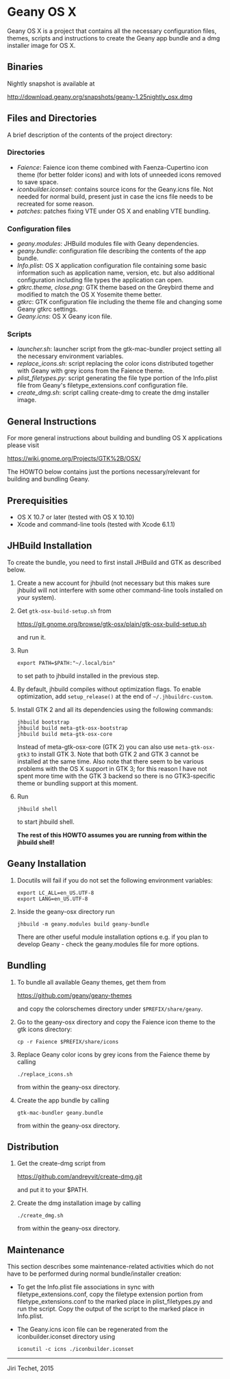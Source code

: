 Geany OS X
==========
Geany OS X is a project that contains all the necessary configuration
files, themes, scripts and instructions to create the Geany app bundle and 
a dmg installer image for OS X.

Binaries
--------
Nightly snapshot is available at

<http://download.geany.org/snapshots/geany-1.25nightly_osx.dmg>

Files and Directories
---------------------
A brief description of the contents of the project directory:

### Directories
*	*Faience*: Faience icon theme combined with Faenza-Cupertino 
	icon theme (for better folder icons) and with lots of unneeded icons
	removed to save space.
*	*iconbuilder.iconset*: contains source icons for the Geany.icns
	file. Not needed for normal build, present just in case the icns file
	needs to be recreated for some reason.
*	*patches*: patches fixing VTE under OS X and enabling VTE bundling. 

### Configuration files
*	*geany.modules*: JHBuild modules file with Geany dependencies.
*	*geany.bundle*: configuration file describing the contents of the
	app bundle.
*	*Info.plist*: OS X application configuration file containing some basic
	information such as application name, version, etc. but also additional
	configuration including file types the application can open.
*	*gtkrc.theme, close.png*: GTK theme based on the Greybird theme and 
	modified to match the OS X Yosemite theme better.
*	*gtkrc*: GTK configuration file including the theme file and changing
	some Geany gtkrc settings.
*	*Geany.icns*: OS X Geany icon file.

### Scripts
*	*launcher.sh*: launcher script from the gtk-mac-bundler project setting
	all the necessary environment variables.
*	*replace_icons.sh*: script replacing the color icons distributed together
	with Geany with grey icons from the Faience theme.
*	*plist_filetypes.py*: script generating the file type portion of the
	Info.plist file from Geany's filetype_extensions.conf configuration
	file.
*	*create_dmg.sh*: script calling create-dmg to create the dmg installer
	image. 

General Instructions
--------------------
For more general instructions about building and bundling OS X applications
please visit

<https://wiki.gnome.org/Projects/GTK%2B/OSX/>

The HOWTO below contains just the portions necessary/relevant for
building and bundling Geany.

Prerequisities
--------------
*	OS X 10.7 or later (tested with OS X 10.10)
*	Xcode and command-line tools (tested with Xcode 6.1.1)

JHBuild Installation
--------------------
To create the bundle, you need to first install JHBuild and GTK as described below.

1.	Create a new account for jhbuild (not necessary but this makes sure
	jhbuild will not interfere with some other command-line tools installed
	on your system).

2.	Get `gtk-osx-build-setup.sh` from

	<https://git.gnome.org/browse/gtk-osx/plain/gtk-osx-build-setup.sh>

	and run it.

3.	Run

	```
	export PATH=$PATH:"~/.local/bin"
	```

	to set path to jhbuild installed in the previous step.

4.	By default, jhbuild compiles without optimization flags. To enable
	optimization, add `setup_release()` at the end of `~/.jhbuildrc-custom`.

5.	Install GTK 2 and all its dependencies using the following commands:

	```
	jhbuild bootstrap
	jhbuild build meta-gtk-osx-bootstrap
	jhbuild build meta-gtk-osx-core 
	```

	Instead of meta-gtk-osx-core (GTK 2) you can also use `meta-gtk-osx-gtk3` to
	install GTK 3. Note that both GTK 2 and GTK 3 cannot be installed at the 
	same time. Also note that there seem to be various problems with the OS X 
	support in GTK 3; for this reason I have not spent more time with the GTK 3 
	backend so there is no GTK3-specific theme or bundling support at this 
	moment.

7.	Run

	```
	jhbuild shell
	```

	to start jhbuild shell. 

	**The rest of this HOWTO assumes you are running from within the jhbuild shell!**

Geany Installation
------------------
1.	Docutils will fail if you do not set the following environment variables:

	```
	export LC_ALL=en_US.UTF-8
	export LANG=en_US.UTF-8
	```

2.	Inside the geany-osx directory run

	```
	jhbuild -m geany.modules build geany-bundle
	```

	There are other useful module installation options e.g. if you plan to develop
	Geany - check the geany.modules file for more options.

Bundling
--------
1.	To bundle all available Geany themes, get them from

	<https://github.com/geany/geany-themes>

	and copy the colorschemes directory under `$PREFIX/share/geany`.

2.	Go to the geany-osx directory and copy the Faience icon theme to the 
	gtk icons directory:

	```
	cp -r Faience $PREFIX/share/icons
	```

3.	Replace Geany color icons by grey icons from the Faience theme by calling

	```
	./replace_icons.sh
	```

	from within the geany-osx directory.

4.	Create the app bundle by calling

	```
	gtk-mac-bundler geany.bundle
	```

	from within the geany-osx directory.

Distribution
------------
1.	Get the create-dmg script from

	<https://github.com/andreyvit/create-dmg.git>

	and put it to your $PATH.

2.	Create the dmg installation image by calling
	
	```
	./create_dmg.sh
	```

	from within the geany-osx directory.

Maintenance
-----------
This section describes some maintenance-related activities which do not
have to be performed during normal bundle/installer creation:

*	To get the Info.plist file associations in sync with 
	filetype_extensions.conf, copy the filetype extension portion from
	filetype_extensions.conf to the marked place in plist_filetypes.py
	and run the script. Copy the output of the script to the marked
	place in Info.plist.

*	The Geany.icns icon file can be regenerated from the iconbuilder.iconset
	directory using

	```
	iconutil -c icns ./iconbuilder.iconset
	```

---

Jiri Techet, 2015
